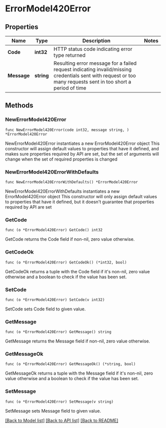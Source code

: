 # ErrorModel420Error

## Properties

Name | Type | Description | Notes
------------ | ------------- | ------------- | -------------
**Code** | **int32** | HTTP status code indicating error type returned | 
**Message** | **string** | Resulting error message for a failed request indicating invalid/missing credentials sent with request or too many requests sent in too short a period of time | 

## Methods

### NewErrorModel420Error

`func NewErrorModel420Error(code int32, message string, ) *ErrorModel420Error`

NewErrorModel420Error instantiates a new ErrorModel420Error object
This constructor will assign default values to properties that have it defined,
and makes sure properties required by API are set, but the set of arguments
will change when the set of required properties is changed

### NewErrorModel420ErrorWithDefaults

`func NewErrorModel420ErrorWithDefaults() *ErrorModel420Error`

NewErrorModel420ErrorWithDefaults instantiates a new ErrorModel420Error object
This constructor will only assign default values to properties that have it defined,
but it doesn't guarantee that properties required by API are set

### GetCode

`func (o *ErrorModel420Error) GetCode() int32`

GetCode returns the Code field if non-nil, zero value otherwise.

### GetCodeOk

`func (o *ErrorModel420Error) GetCodeOk() (*int32, bool)`

GetCodeOk returns a tuple with the Code field if it's non-nil, zero value otherwise
and a boolean to check if the value has been set.

### SetCode

`func (o *ErrorModel420Error) SetCode(v int32)`

SetCode sets Code field to given value.


### GetMessage

`func (o *ErrorModel420Error) GetMessage() string`

GetMessage returns the Message field if non-nil, zero value otherwise.

### GetMessageOk

`func (o *ErrorModel420Error) GetMessageOk() (*string, bool)`

GetMessageOk returns a tuple with the Message field if it's non-nil, zero value otherwise
and a boolean to check if the value has been set.

### SetMessage

`func (o *ErrorModel420Error) SetMessage(v string)`

SetMessage sets Message field to given value.



[[Back to Model list]](../README.md#documentation-for-models) [[Back to API list]](../README.md#documentation-for-api-endpoints) [[Back to README]](../README.md)


